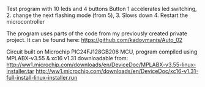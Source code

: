 Test program with 10 leds and 4 buttons
Button 1 accelerates led switching,
2. change the next flashing mode (from 5),
3. Slows down
4. Restart the microcontroller

The program uses parts of the code from my previously created private project.
It can be found here:
https://github.com/kadovmanis/Auto_02

Circuit built on Microchip PIC24FJ128GB206 MCU,
program compiled using
MPLABX-v3.55 &
xc16 v1.31
downloadable from:
http://ww1.microchip.com/downloads/en/DeviceDoc/MPLABX-v3.55-linux-installer.tar
http://ww1.microchip.com/downloads/en/DeviceDoc/xc16-v1.31-full-install-linux-installer.run
